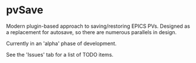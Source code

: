 # pvSave

Modern plugin-based approach to saving/restoring EPICS PVs. Designed as a replacement for autosave, so there are numerous parallels in design.

Currently in an 'alpha' phase of development.

See the 'Issues' tab for a list of TODO items.